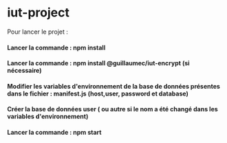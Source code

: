 # iut-project

Pour lancer le projet :

#### Lancer la commande : npm install
#### Lancer la commande : npm install @guillaumec/iut-encrypt (si nécessaire)
#### Modifier les variables d'environnement de la base de données présentes dans le fichier : manifest.js (host,user, password et database) 
#### Créer la base de données user ( ou autre si le nom a été changé dans les variables d'environnement)
#### Lancer la commande : npm start
